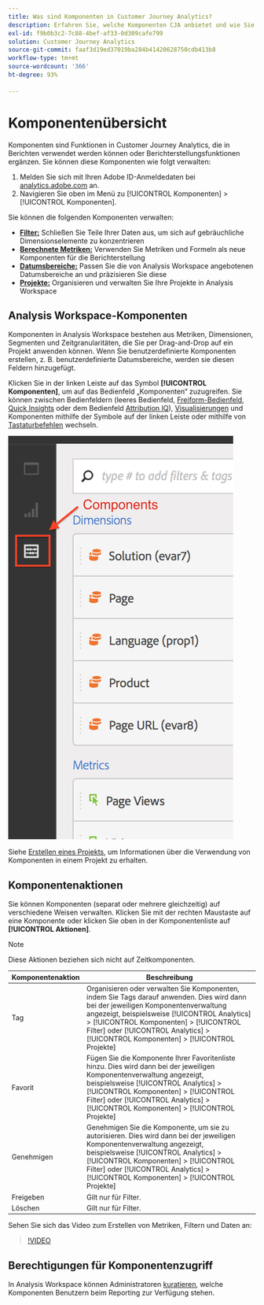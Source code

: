 ```yaml
---
title: Was sind Komponenten in Customer Journey Analytics?
description: Erfahren Sie, welche Komponenten CJA anbietet und wie Sie sie für die Berichterstellung verwenden können.
exl-id: f9b0b3c2-7c88-4bef-af33-0d309cafe799
solution: Customer Journey Analytics
source-git-commit: faaf3d19ed37019ba284b41420628750cdb413b8
workflow-type: tm+mt
source-wordcount: '366'
ht-degree: 93%

---
```


# Komponentenübersicht

Komponenten sind Funktionen in Customer Journey Analytics, die in Berichten verwendet werden können oder Berichterstellungsfunktionen ergänzen. Sie können diese Komponenten wie folgt verwalten:

1. Melden Sie sich mit Ihren Adobe ID-Anmeldedaten bei [analytics.adobe.com](https://analytics.adobe.com) an.
2. Navigieren Sie oben im Menü zu [!UICONTROL Komponenten] > [!UICONTROL Komponenten].

Sie können die folgenden Komponenten verwalten:

* [**Filter:**](filters/filters-overview.md) Schließen Sie Teile Ihrer Daten aus, um sich auf gebräuchliche Dimensionselemente zu konzentrieren
* [**Berechnete Metriken:**](calc-metrics/calc-metr-overview.md) Verwenden Sie Metriken und Formeln als neue Komponenten für die Berichterstellung
* [**Datumsbereiche:**](date-ranges/overview.md) Passen Sie die von Analysis Workspace angebotenen Datumsbereiche an und präzisieren Sie diese
* [**Projekte:**](/help/analysis-workspace/home.md) Organisieren und verwalten Sie Ihre Projekte in Analysis Workspace

## Analysis Workspace-Komponenten

Komponenten in Analysis Workspace bestehen aus Metriken, Dimensionen, Segmenten und Zeitgranularitäten, die Sie per Drag-and-Drop auf ein Projekt anwenden können. Wenn Sie benutzerdefinierte Komponenten erstellen, z. B. benutzerdefinierte Datumsbereiche, werden sie diesen Feldern hinzugefügt.

Klicken Sie in der linken Leiste auf das Symbol **[!UICONTROL Komponenten]**, um auf das Bedienfeld „Komponenten“ zuzugreifen. Sie können zwischen Bedienfeldern (leeres Bedienfeld, [Freiform-Bedienfeld](/help/analysis-workspace/visualizations/freeform-table/freeform-table.md), [Quick Insights](/help/analysis-workspace/c-panels/quickinsight.md) oder dem Bedienfeld [Attribution IQ](/help/analysis-workspace/c-panels/attribution.md)), [Visualisierungen](/help/analysis-workspace/visualizations/freeform-analysis-visualizations.md) und Komponenten mithilfe der Symbole auf der linken Leiste oder mithilfe von [Tastaturbefehlen](/help/analysis-workspace/build-workspace-project/fa-shortcut-keys.md) wechseln.

![](assets/components.png)

Siehe [Erstellen eines Projekts](/help/analysis-workspace/home.md), um Informationen über die Verwendung von Komponenten in einem Projekt zu erhalten.

## Komponentenaktionen

Sie können Komponenten (separat oder mehrere gleichzeitig) auf verschiedene Weisen verwalten. Klicken Sie mit der rechten Maustaste auf eine Komponente oder klicken Sie oben in der Komponentenliste auf **[!UICONTROL Aktionen]**.

>[!NOTE]
>
>Diese Aktionen beziehen sich nicht auf Zeitkomponenten.

| Komponentenaktion | Beschreibung |
| --- | --- |
| Tag | Organisieren oder verwalten Sie Komponenten, indem Sie Tags darauf anwenden. Dies wird dann bei der jeweiligen Komponentenverwaltung angezeigt, beispielsweise [!UICONTROL Analytics] > [!UICONTROL Komponenten] > [!UICONTROL Filter] oder [!UICONTROL Analytics] > [!UICONTROL Komponenten] > [!UICONTROL Projekte] |
| Favorit | Fügen Sie die Komponente Ihrer Favoritenliste hinzu. Dies wird dann bei der jeweiligen Komponentenverwaltung angezeigt, beispielsweise [!UICONTROL Analytics] > [!UICONTROL Komponenten] > [!UICONTROL Filter] oder [!UICONTROL Analytics] > [!UICONTROL Komponenten] > [!UICONTROL Projekte] |
| Genehmigen | Genehmigen Sie die Komponente, um sie zu autorisieren. Dies wird dann bei der jeweiligen Komponentenverwaltung angezeigt, beispielsweise [!UICONTROL Analytics] > [!UICONTROL Komponenten] > [!UICONTROL Filter] oder [!UICONTROL Analytics] > [!UICONTROL Komponenten] > [!UICONTROL Projekte] |
| Freigeben | Gilt nur für Filter. |
| Löschen | Gilt nur für Filter. |

Sehen Sie sich das Video zum Erstellen von Metriken, Filtern und Daten an:

>[!VIDEO](https://video.tv.adobe.com/v/23979)

## Berechtigungen für Komponentenzugriff

In Analysis Workspace können Administratoren [kuratieren](/help/analysis-workspace/curate-share/curate.md), welche Komponenten Benutzern beim Reporting zur Verfügung stehen.
